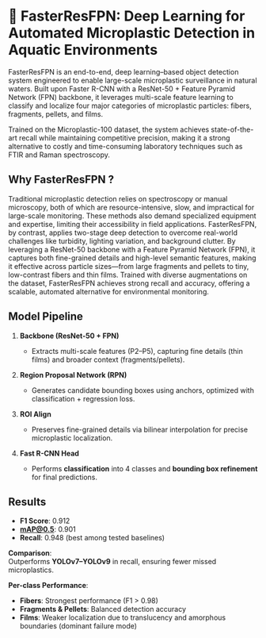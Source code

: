 # 🔬 FasterResFPN: Deep Learning for Automated Microplastic Detection in Aquatic Environments

FasterResFPN is an end-to-end, deep learning–based object detection system engineered to enable large-scale microplastic surveillance in natural waters. Built upon Faster R-CNN with a ResNet-50 + Feature Pyramid Network (FPN) backbone, it leverages multi-scale feature learning to classify and localize four major categories of microplastic particles: fibers, fragments, pellets, and films.

Trained on the Microplastic-100 dataset, the system achieves state-of-the-art recall while maintaining competitive precision, making it a strong alternative to costly and time-consuming laboratory techniques such as FTIR and Raman spectroscopy.

## Why FasterResFPN ?
Traditional microplastic detection relies on spectroscopy or manual microscopy, both of which are resource-intensive, slow, and impractical for large-scale monitoring. These methods also demand specialized equipment and expertise, limiting their accessibility in field applications. FasterResFPN, by contrast, applies two-stage deep detection to overcome real-world challenges like turbidity, lighting variation, and background clutter. By leveraging a ResNet-50 backbone with a Feature Pyramid Network (FPN), it captures both fine-grained details and high-level semantic features, making it effective across particle sizes—from large fragments and pellets to tiny, low-contrast fibers and thin films. Trained with diverse augmentations on the dataset, FasterResFPN achieves strong recall and accuracy, offering a scalable, automated alternative for environmental monitoring.

## Model Pipeline

1. **Backbone (ResNet-50 + FPN)**  
   - Extracts multi-scale features (P2–P5), capturing fine details (thin films) and broader context (fragments/pellets).

2. **Region Proposal Network (RPN)**  
   - Generates candidate bounding boxes using anchors, optimized with classification + regression loss.

3. **ROI Align**  
   - Preserves fine-grained details via bilinear interpolation for precise microplastic localization.

4. **Fast R-CNN Head**  
   - Performs **classification** into 4 classes and **bounding box refinement** for final predictions.

## Results

- **F1 Score**: 0.912  
- **mAP@0.5**: 0.901  
- **Recall**: 0.948 (best among tested baselines)  

**Comparison**:  
Outperforms **YOLOv7–YOLOv9** in recall, ensuring fewer missed microplastics.

**Per-class Performance**:  
- **Fibers**: Strongest performance (F1 > 0.98)  
- **Fragments & Pellets**: Balanced detection accuracy  
- **Films**: Weaker localization due to translucency and amorphous boundaries (dominant failure mode)  

